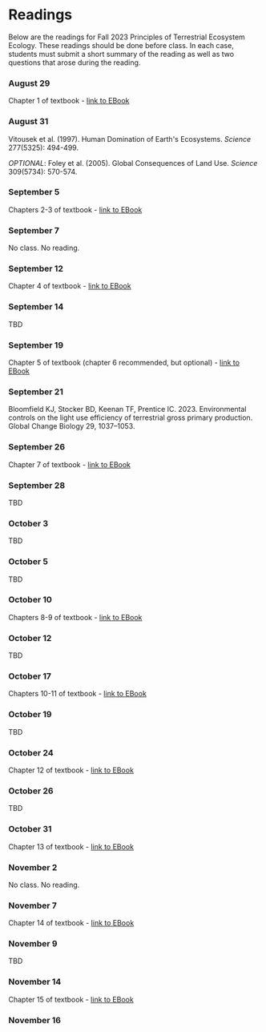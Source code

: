 # Readings
Below are the readings for Fall 2023 Principles of Terrestrial Ecosystem Ecology.
These readings should be done before class. In each case, students must submit a short
summary of the reading as well as two questions that arose during the reading.

### August 29
Chapter 1 of textbook
	- [link to EBook](https://link.springer.com/book/10.1007/978-1-4419-9504-9)

### August 31
Vitousek et al. (1997). Human Domination of Earth's Ecosystems. *Science* 277(5325): 494-499.

*OPTIONAL*: Foley et al. (2005). Global Consequences of Land Use. *Science* 309(5734): 570-574.

### September 5
Chapters 2-3 of textbook
	- [link to EBook](https://link.springer.com/book/10.1007/978-1-4419-9504-9)

### September 7
No class. No reading.

### September 12
Chapter 4 of textbook
	- [link to EBook](https://link.springer.com/book/10.1007/978-1-4419-9504-9)

### September 14
TBD

### September 19
Chapter 5 of textbook (chapter 6 recommended, but optional)
	- [link to EBook](https://link.springer.com/book/10.1007/978-1-4419-9504-9)

### September 21
Bloomfield KJ, Stocker BD, Keenan TF, Prentice IC. 2023. Environmental controls on 
the light use efficiency of terrestrial gross primary production. 
Global Change Biology 29, 1037–1053.

### September 26
Chapter 7 of textbook
	- [link to EBook](https://link.springer.com/book/10.1007/978-1-4419-9504-9)

### September 28
TBD

### October 3
TBD

### October 5
TBD

### October 10
Chapters 8-9 of textbook
	- [link to EBook](https://link.springer.com/book/10.1007/978-1-4419-9504-9)

### October 12
TBD

### October 17
Chapters 10-11 of textbook
	- [link to EBook](https://link.springer.com/book/10.1007/978-1-4419-9504-9)

### October 19
TBD

### October 24
Chapter 12 of textbook
	- [link to EBook](https://link.springer.com/book/10.1007/978-1-4419-9504-9)

### October 26
TBD

### October 31
Chapter 13 of textbook
	- [link to EBook](https://link.springer.com/book/10.1007/978-1-4419-9504-9)

### November 2
No class. No reading.

### November 7
Chapter 14 of textbook
	- [link to EBook](https://link.springer.com/book/10.1007/978-1-4419-9504-9)

### November 9
TBD

### November 14
Chapter 15 of textbook
	- [link to EBook](https://link.springer.com/book/10.1007/978-1-4419-9504-9)

### November 16
